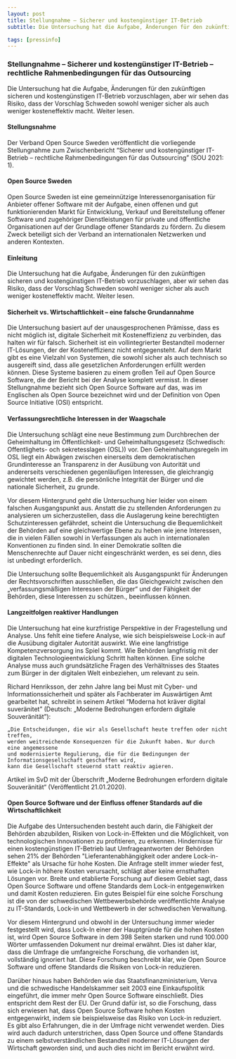 ```yaml
---
layout: post
title: Stellungnahme – Sicherer und kostengünstiger IT-Betrieb
subtitle: Die Untersuchung hat die Aufgabe, Änderungen für den zukünftigen sicheren und kostengünstigen IT-Betrieb vorzuschlagen, aber wir sehen das Risiko, dass der Vorschlag Schweden sowohl weniger sicher als auch weniger kosteneffektiv macht. Weiter lesen.

tags: [pressinfo]
---
```


### Stellungnahme – Sicherer und kostengünstiger IT-Betrieb – rechtliche Rahmenbedingungen für das Outsourcing
Die Untersuchung hat die Aufgabe, Änderungen für den zukünftigen sicheren und kostengünstigen IT-Betrieb vorzuschlagen, aber wir sehen das Risiko, dass der Vorschlag Schweden sowohl weniger sicher als auch weniger kosteneffektiv macht. Weiter lesen.

#### Stellungsnahme

Der Verband Open Source Sweden veröffentlicht die vorliegende Stellungnahme zum Zwischenbericht “Sicherer und kostengünstiger IT-Betrieb – rechtliche Rahmenbedingungen für das Outsourcing” (SOU 2021: 1).

#### Open Source Sweden

Open Source Sweden ist eine gemeinnützige Interessenorganisation für Anbieter offener Software mit der Aufgabe, einen offenen und gut funktionierenden Markt für Entwicklung, Verkauf und Bereitstellung offener Software und zugehöriger Dienstleistungen für private und öffentliche Organisationen auf der Grundlage offener Standards zu fördern. Zu diesem Zweck beteiligt sich der Verband an internationalen Netzwerken und anderen Kontexten.

#### Einleitung

Die Untersuchung hat die Aufgabe, Änderungen für den zukünftigen sicheren und kostengünstigen IT-Betrieb vorzuschlagen, aber wir sehen das Risiko, dass der Vorschlag Schweden sowohl weniger sicher als auch weniger kosteneffektiv macht. Weiter lesen.

#### Sicherheit vs. Wirtschaftlichkeit – eine falsche Grundannahme

Die Untersuchung basiert auf der unausgesprochenen Prämisse, dass es nicht möglich ist, digitale Sicherheit mit Kosteneffizienz zu verbinden, das halten wir für falsch. Sicherheit ist ein vollintegrierter Bestandteil moderner IT-Lösungen, der der Kosteneffizienz nicht entgegensteht. Auf dem Markt gibt es eine Vielzahl von Systemen, die sowohl sicher als auch technisch so ausgereift sind, dass alle gesetzlichen Anforderungen erfüllt werden können. Diese Systeme basieren zu einem großen Teil auf Open Source Software, die der Bericht bei der Analyse komplett vermisst. In dieser Stellungnahme bezieht sich Open Source Software auf das, was im Englischen als Open Source bezeichnet wird und der Definition von Open Source Initiative (OSI) entspricht.

#### Verfassungsrechtliche Interessen in der Waagschale

Die Untersuchung schlägt eine neue Bestimmung zum Durchbrechen der Geheimhaltung im Öffentlichkeit- und Geheimhaltungsgesetz (Schwedisch: Offentlighets- och sekretesslagen (OSL)) vor. Den Geheimhaltungsregeln im OSL liegt ein Abwägen zwischen einerseits dem demokratischen Grundinteresse an Transparenz in der Ausübung von Autorität und andererseits verschiedenen gegenläufigen Interessen, die gleichrangig gewichtet werden, z.B. die persönliche Integrität der Bürger und die nationale Sicherheit, zu grunde.

Vor diesem Hintergrund geht die Untersuchung hier leider von einem falschen Ausgangspunkt aus. Anstatt die zu stellenden Anforderungen zu analysieren um sicherzustellen, dass die Auslagerung keine berechtigten Schutzinteressen gefährdet, scheint die Untersuchung die Bequemlichkeit der Behörden auf eine gleichwertige Ebene zu heben wie jene Interessen, die in vielen Fällen sowohl in Verfassungen als auch in internationalen Konventionen zu finden sind. In einer Demokratie sollten die Menschenrechte auf Dauer nicht eingeschränkt werden, es sei denn, dies ist unbedingt erforderlich.

Die Untersuchung sollte Bequemlichkeit als Ausgangspunkt für Änderungen der Rechtsvorschriften ausschließen, die das Gleichgewicht zwischen den „verfassungsmäßigen Interessen der Bürger“ und der Fähigkeit der Behörden, diese Interessen zu schützen., beeinflussen können.

#### Langzeitfolgen reaktiver Handlungen

Die Untersuchung hat eine kurzfristige Perspektive in der Fragestellung und Analyse. Uns fehlt eine tiefere Analyse, wie sich beispielsweise Lock-in auf die Ausübung digitaler Autorität auswirkt. Wie eine langfristige Kompetenzversorgung ins Spiel kommt. Wie Behörden langfristig mit der digitalen Technologieentwicklung Schritt halten können. Eine solche Analyse muss auch grundsätzliche Fragen des Verhältnisses des Staates zum Bürger in der digitalen Welt einbeziehen, um relevant zu sein.

Richard Henriksson, der zehn Jahre lang bei Must mit Cyber- und Informationssicherheit und später als Fachberater im Auswärtigen Amt gearbeitet hat, schreibt in seinem Artikel “Moderna hot kräver digital suveränitet” (Deutsch: „Moderne Bedrohungen erfordern digitale Souveränität”):
```
„Die Entscheidungen, die wir als Gesellschaft heute treffen oder nicht treffen,
werden weitreichende Konsequenzen für die Zukunft haben. Nur durch eine angemessene
und modernisierte Regulierung, die für die Bedingungen der Informationsgesellschaft geschaffen wird,
kann die Gesellschaft steuernd statt reaktiv agieren.
```
Artikel im SvD mit der Überschrift „Moderne Bedrohungen erfordern digitale Souveränität“ (Veröffentlicht 21.01.2020).

#### Open Source Software und der Einfluss offener Standards auf die Wirtschaftlichkeit

Die Aufgabe des Untersuchenden besteht auch darin, die Fähigkeit der Behörden abzubilden, Risiken von Lock-in-Effekten und die Möglichkeit, von technologischen Innovationen zu profitieren, zu erkennen. Hindernisse für einen kostengünstigen IT-Betrieb laut Umfrageantworten der Behörden sehen 21% der Behörden "Lieferantenabhängigkeit oder andere Lock-in-Effekte" als Ursache für hohe Kosten. Die Anfrage stellt immer wieder fest, wie Lock-in höhere Kosten verursacht, schlägt aber keine ernsthaften Lösungen vor. Breite und etablierte Forschung auf diesem Gebiet sagt, dass Open Source Software und offene Standards
dem Lock-in entgegenwirken und damit Kosten reduzieren. Ein gutes Beispiel für eine solche Forschung ist die von der schwedischen Wettbewerbsbehörde veröffentlichte Analyse zu IT-Standards, Lock-in und Wettbewerb in der schwedischen Verwaltung.

Vor diesem Hintergrund und obwohl in der Untersuchung immer wieder festgestellt wird, dass Lock-In einer der Hauptgründe für die hohen Kosten ist, wird Open Source Software in dem 398 Seiten starken und rund 100.000 Wörter umfassenden Dokument nur dreimal erwähnt. Dies ist daher klar, dass die Umfrage die umfangreiche Forschung, die vorhanden ist, vollständig ignoriert hat. Diese Forschung beschreibt klar, wie Open Source Software und offene Standards die Risiken von Lock-in reduzieren.

Darüber hinaus haben Behörden wie das Staatsfinanzministerium, Verva und die schwedische Handelskammer seit 2003 eine Einkaufspolitik eingeführt, die immer mehr Open Source Software einschließt. Dies entspricht dem Rest der EU. Der Grund dafür ist, so die Forschung, dass sich erwiesen hat, dass Open Source Software hohen Kosten entgegenwirkt, indem sie beispielsweise das Risiko von Lock-in reduziert. Es gibt also Erfahrungen, die in der Umfrage nicht verwendet werden. Dies wird auch dadurch unterstrichen, dass Open Source und offene Standards zu einem selbstverständlichen Bestandteil moderner IT-Lösungen der Wirtschaft geworden sind, und auch dies nicht im Bericht erwähnt wird.
